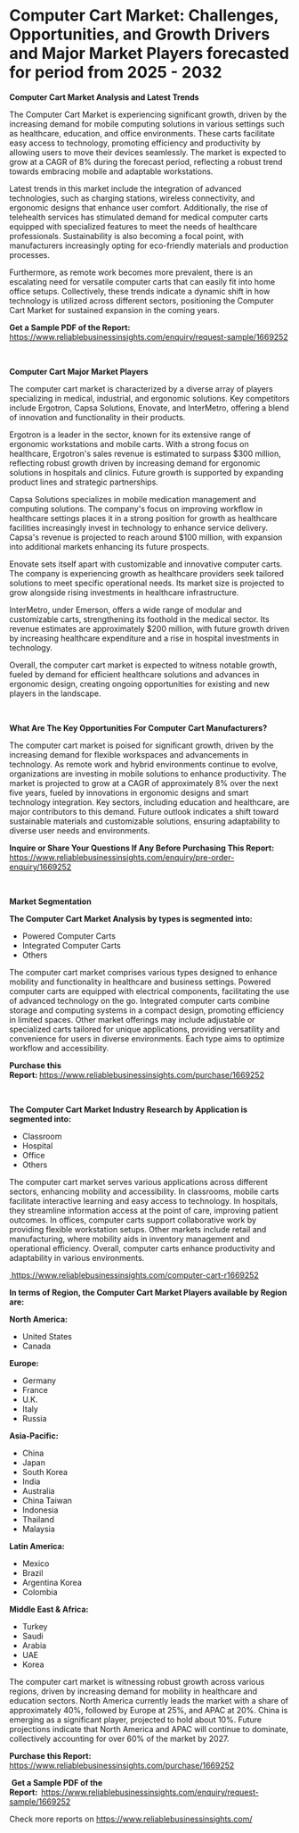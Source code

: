 <p><h1>Computer Cart Market: Challenges, Opportunities, and Growth Drivers and Major Market Players forecasted for period from 2025 - 2032</h1></p><p><strong>Computer Cart Market Analysis and Latest Trends</strong></p>
<p><p>The Computer Cart Market is experiencing significant growth, driven by the increasing demand for mobile computing solutions in various settings such as healthcare, education, and office environments. These carts facilitate easy access to technology, promoting efficiency and productivity by allowing users to move their devices seamlessly. The market is expected to grow at a CAGR of 8% during the forecast period, reflecting a robust trend towards embracing mobile and adaptable workstations.</p><p>Latest trends in this market include the integration of advanced technologies, such as charging stations, wireless connectivity, and ergonomic designs that enhance user comfort. Additionally, the rise of telehealth services has stimulated demand for medical computer carts equipped with specialized features to meet the needs of healthcare professionals. Sustainability is also becoming a focal point, with manufacturers increasingly opting for eco-friendly materials and production processes.</p><p>Furthermore, as remote work becomes more prevalent, there is an escalating need for versatile computer carts that can easily fit into home office setups. Collectively, these trends indicate a dynamic shift in how technology is utilized across different sectors, positioning the Computer Cart Market for sustained expansion in the coming years.</p></p>
<p><strong>Get a Sample PDF of the Report:&nbsp;</strong> <a href="https://www.reliablebusinessinsights.com/enquiry/request-sample/1669252?utm_campaign=3080&utm_medium=2&utm_source=Github&utm_content=ia&utm_term=08042025&utm_id=computer-cart">https://www.reliablebusinessinsights.com/enquiry/request-sample/1669252</a></p>
<p>&nbsp;</p>
<p><strong>Computer Cart Major Market Players</strong></p>
<p><p>The computer cart market is characterized by a diverse array of players specializing in medical, industrial, and ergonomic solutions. Key competitors include Ergotron, Capsa Solutions, Enovate, and InterMetro, offering a blend of innovation and functionality in their products.</p><p>Ergotron is a leader in the sector, known for its extensive range of ergonomic workstations and mobile carts. With a strong focus on healthcare, Ergotron's sales revenue is estimated to surpass $300 million, reflecting robust growth driven by increasing demand for ergonomic solutions in hospitals and clinics. Future growth is supported by expanding product lines and strategic partnerships.</p><p>Capsa Solutions specializes in mobile medication management and computing solutions. The company's focus on improving workflow in healthcare settings places it in a strong position for growth as healthcare facilities increasingly invest in technology to enhance service delivery. Capsa's revenue is projected to reach around $100 million, with expansion into additional markets enhancing its future prospects.</p><p>Enovate sets itself apart with customizable and innovative computer carts. The company is experiencing growth as healthcare providers seek tailored solutions to meet specific operational needs. Its market size is projected to grow alongside rising investments in healthcare infrastructure.</p><p>InterMetro, under Emerson, offers a wide range of modular and customizable carts, strengthening its foothold in the medical sector. Its revenue estimates are approximately $200 million, with future growth driven by increasing healthcare expenditure and a rise in hospital investments in technology.</p><p>Overall, the computer cart market is expected to witness notable growth, fueled by demand for efficient healthcare solutions and advances in ergonomic design, creating ongoing opportunities for existing and new players in the landscape.</p></p>
<p>&nbsp;</p>
<p><strong>What Are The Key Opportunities For Computer Cart Manufacturers?</strong></p>
<p><p>The computer cart market is poised for significant growth, driven by the increasing demand for flexible workspaces and advancements in technology. As remote work and hybrid environments continue to evolve, organizations are investing in mobile solutions to enhance productivity. The market is projected to grow at a CAGR of approximately 8% over the next five years, fueled by innovations in ergonomic designs and smart technology integration. Key sectors, including education and healthcare, are major contributors to this demand. Future outlook indicates a shift toward sustainable materials and customizable solutions, ensuring adaptability to diverse user needs and environments.</p></p>
<p><strong>Inquire or Share Your Questions If Any Before Purchasing This Report:</strong> <a href="https://www.reliablebusinessinsights.com/enquiry/pre-order-enquiry/1669252?utm_campaign=3080&utm_medium=2&utm_source=Github&utm_content=ia&utm_term=08042025&utm_id=computer-cart">https://www.reliablebusinessinsights.com/enquiry/pre-order-enquiry/1669252</a></p>
<p>&nbsp;</p>
<p><strong>Market Segmentation</strong></p>
<p><strong>The Computer Cart Market Analysis by types is segmented into:</strong></p>
<p><ul><li>Powered Computer Carts</li><li>Integrated Computer Carts</li><li>Others</li></ul></p>
<p><p>The computer cart market comprises various types designed to enhance mobility and functionality in healthcare and business settings. Powered computer carts are equipped with electrical components, facilitating the use of advanced technology on the go. Integrated computer carts combine storage and computing systems in a compact design, promoting efficiency in limited spaces. Other market offerings may include adjustable or specialized carts tailored for unique applications, providing versatility and convenience for users in diverse environments. Each type aims to optimize workflow and accessibility.</p></p>
<p><strong>Purchase this Report:&nbsp;</strong><a href="https://www.reliablebusinessinsights.com/purchase/1669252?utm_campaign=3080&utm_medium=2&utm_source=Github&utm_content=ia&utm_term=08042025&utm_id=computer-cart">https://www.reliablebusinessinsights.com/purchase/1669252</a></p>
<p>&nbsp;</p>
<p><strong>The Computer Cart Market Industry Research by Application is segmented into:</strong></p>
<p><ul><li>Classroom</li><li>Hospital</li><li>Office</li><li>Others</li></ul></p>
<p><p>The computer cart market serves various applications across different sectors, enhancing mobility and accessibility. In classrooms, mobile carts facilitate interactive learning and easy access to technology. In hospitals, they streamline information access at the point of care, improving patient outcomes. In offices, computer carts support collaborative work by providing flexible workstation setups. Other markets include retail and manufacturing, where mobility aids in inventory management and operational efficiency. Overall, computer carts enhance productivity and adaptability in various environments.</p></p>
<p><a href="https://www.reliablebusinessinsights.com/computer-cart-r1669252?utm_campaign=3080&utm_medium=2&utm_source=Github&utm_content=ia&utm_term=08042025&utm_id=computer-cart">&nbsp;https://www.reliablebusinessinsights.com/computer-cart-r1669252</a></p>
<p><strong>In terms of Region, the Computer Cart Market Players available by Region are:</strong></p>
<p>
    <p> <strong> North America: </strong>
        <ul>
            <li>United States</li>
            <li>Canada</li>
        </ul>
        </p> 
    <p> <strong> Europe: </strong>
        <ul>
            <li>Germany</li>
            <li>France</li>
            <li>U.K.</li>
            <li>Italy</li>
            <li>Russia</li>
        </ul>
        </p> 
    <p> <strong> Asia-Pacific: </strong>
        <ul>
            <li>China</li>
            <li>Japan</li>
            <li>South Korea</li>
            <li>India</li>
            <li>Australia</li>
            <li>China Taiwan</li>
            <li>Indonesia</li>
            <li>Thailand</li>
            <li>Malaysia</li>
        </ul>
        </p> 
    <p> <strong> Latin America: </strong>
        <ul>
            <li>Mexico</li>
            <li>Brazil</li>
            <li>Argentina Korea</li>
            <li>Colombia</li>
        </ul>
        </p> 
    <p> <strong> Middle East & Africa: </strong>
        <ul>
            <li>Turkey</li>
            <li>Saudi</li>
            <li>Arabia</li>
            <li>UAE</li>
            <li>Korea</li>
        </ul>
    </p>
    </p>
<p><p>The computer cart market is witnessing robust growth across various regions, driven by increasing demand for mobility in healthcare and education sectors. North America currently leads the market with a share of approximately 40%, followed by Europe at 25%, and APAC at 20%. China is emerging as a significant player, projected to hold about 10%. Future projections indicate that North America and APAC will continue to dominate, collectively accounting for over 60% of the market by 2027.</p></p>
<p><strong>Purchase this Report: </strong><a href="https://www.reliablebusinessinsights.com/purchase/1669252?utm_campaign=3080&utm_medium=2&utm_source=Github&utm_content=ia&utm_term=08042025&utm_id=computer-cart">https://www.reliablebusinessinsights.com/purchase/1669252</a></p>
<p>&nbsp;<strong>Get a Sample PDF of the Report:&nbsp;&nbsp;</strong><a href="https://www.reliablebusinessinsights.com/enquiry/request-sample/1669252?utm_campaign=3080&utm_medium=2&utm_source=Github&utm_content=ia&utm_term=08042025&utm_id=computer-cart">https://www.reliablebusinessinsights.com/enquiry/request-sample/1669252</a></p>
<p><strong></strong></p>
<p>Check more reports on <a href="https://www.reliablebusinessinsights.com/?utm_campaign=3080&utm_medium=2&utm_source=Github&utm_content=ia&utm_term=08042025&utm_id=computer-cart">https://www.reliablebusinessinsights.com/</a></p>